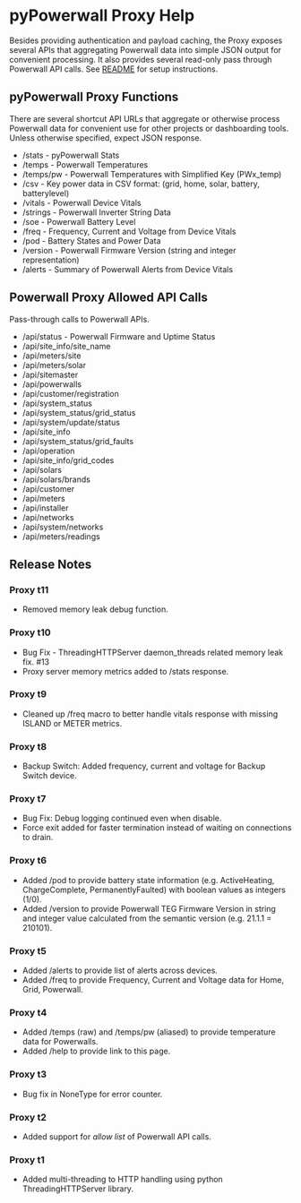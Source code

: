 # pyPowerwall Proxy Help

Besides providing authentication and payload caching, the Proxy exposes several APIs that aggregating Powerwall data into simple JSON output for convenient processing.  It also provides several read-only pass through Powerwall API calls. See [README](https://github.com/jasonacox/pypowerwall/blob/main/proxy/README.md) for setup instructions.

## pyPowerwall Proxy Functions

There are several shortcut API URLs that aggregate or otherwise process Powerwall data for convenient use for other projects or dashboarding tools. Unless otherwise specified, expect JSON response.

* /stats - pyPowerwall Stats
* /temps - Powerwall Temperatures
* /temps/pw - Powerwall Temperatures with Simplified Key (PWx_temp)
* /csv - Key power data in CSV format: (grid, home, solar, battery, batterylevel)
* /vitals - Powerwall Device Vitals 
* /strings - Powerwall Inverter String Data
* /soe - Powerwall Battery Level
* /freq - Frequency, Current and Voltage from Device Vitals
* /pod - Battery States and Power Data
* /version - Powerwall Firmware Version (string and integer representation)
* /alerts - Summary of Powerwall Alerts from Device Vitals

## Powerwall Proxy Allowed API Calls

Pass-through calls to Powerwall APIs. 

* /api/status - Powerwall Firmware and Uptime Status
* /api/site_info/site_name
* /api/meters/site
* /api/meters/solar
* /api/sitemaster
* /api/powerwalls
* /api/customer/registration
* /api/system_status
* /api/system_status/grid_status
* /api/system/update/status
* /api/site_info
* /api/system_status/grid_faults
* /api/operation
* /api/site_info/grid_codes
* /api/solars
* /api/solars/brands
* /api/customer
* /api/meters
* /api/installer
* /api/networks
* /api/system/networks
* /api/meters/readings

## Release Notes

### Proxy t11

* Removed memory leak debug function.

### Proxy t10

* Bug Fix - ThreadingHTTPServer daemon_threads related memory leak fix. #13
* Proxy server memory metrics added to /stats response.

### Proxy t9

* Cleaned up /freq macro to better handle vitals response with missing ISLAND or METER metrics.

### Proxy t8

* Backup Switch: Added frequency, current and voltage for Backup Switch device.

### Proxy t7

* Bug Fix: Debug logging continued even when disable.
* Force exit added for faster termination instead of waiting on connections to drain.

### Proxy t6

* Added /pod to provide battery state information (e.g. ActiveHeating, ChargeComplete, PermanentlyFaulted) with boolean values as integers (1/0). 
* Added /version to provide Powerwall TEG Firmware Version in string and integer value calculated from the semantic version (e.g. 21.1.1 = 210101). 

### Proxy t5

* Added /alerts to provide list of alerts across devices.  
* Added /freq to provide Frequency, Current and Voltage data for Home, Grid, Powerwall.  

### Proxy t4

* Added /temps (raw) and /temps/pw (aliased) to provide temperature data for Powerwalls.
* Added /help to provide link to this page.

### Proxy t3

* Bug fix in NoneType for error counter.

### Proxy t2

* Added support for *allow list* of Powerwall API calls.

### Proxy t1

* Added multi-threading to HTTP handling using python ThreadingHTTPServer library.
